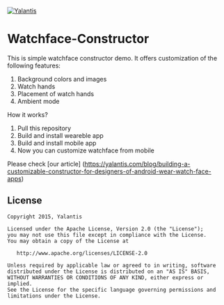 [![Yalantis](https://github.com/Yalantis/Watchface-Constructor/blob/master/badge.png)](https://yalantis.com/?utm_source=github)

# Watchface-Constructor

This is simple watchface constructor demo. It offers customization of the following features:

1. Background colors and images
2. Watch hands 
3. Placement of watch hands   
4. Ambient mode 

How it works?

1. Pull this repository
2. Build and install weareble app
3. Build and install mobile app
4. Now you can customize watchface from mobile

Please check [our article] 
(https://yalantis.com/blog/building-a-customizable-constructor-for-designers-of-android-wear-watch-face-apps)


## License

    Copyright 2015, Yalantis

    Licensed under the Apache License, Version 2.0 (the "License");
    you may not use this file except in compliance with the License.
    You may obtain a copy of the License at

       http://www.apache.org/licenses/LICENSE-2.0

    Unless required by applicable law or agreed to in writing, software
    distributed under the License is distributed on an "AS IS" BASIS,
    WITHOUT WARRANTIES OR CONDITIONS OF ANY KIND, either express or implied.
    See the License for the specific language governing permissions and
    limitations under the License.
